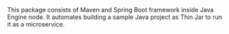 This package consists of Maven and Spring Boot framework inside Java Engine node. It automates building a sample Java project as Thin Jar to run it as a microservice.
